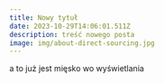 ```yaml
---
title: Nowy tytuł
date: 2023-10-29T14:06:01.511Z
description: treść nowego posta
image: img/about-direct-sourcing.jpg
---
```

a to już jest mięsko wo wyświetlania